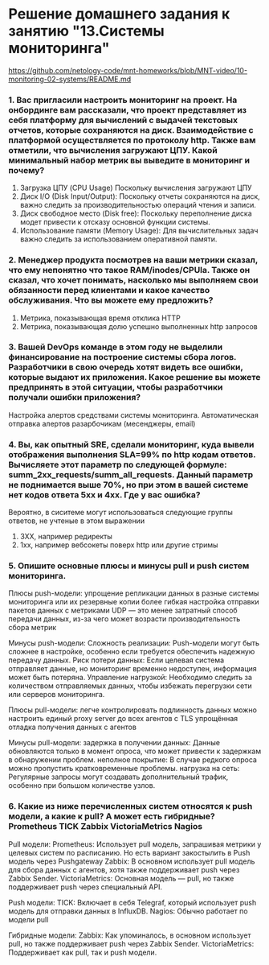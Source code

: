 # Решение домашнего задания к занятию "13.Системы мониторинга"
https://github.com/netology-code/mnt-homeworks/blob/MNT-video/10-monitoring-02-systems/README.md

### 1. Вас пригласили настроить мониторинг на проект. На онбординге вам рассказали, что проект представляет из себя платформу для вычислений с выдачей текстовых отчетов, которые сохраняются на диск. Взаимодействие с платформой осуществляется по протоколу http. Также вам отметили, что вычисления загружают ЦПУ. Какой минимальный набор метрик вы выведите в мониторинг и почему?
1. Загрузка ЦПУ (CPU Usage) Поскольку вычисления загружают ЦПУ
2. Диск I/O (Disk Input/Output): Поскольку отчеты сохраняются на диск, важно следить за производительностью операций чтения и записи.
3. Диск свободное место (Disk free): Поскольку переполнение диска модет привести к отсказу основной функции системы.
4. Использование памяти (Memory Usage): Для вычислительных задач важно следить за использованием оперативной памяти.
   
### 2. Менеджер продукта посмотрев на ваши метрики сказал, что ему непонятно что такое RAM/inodes/CPUla. Также он сказал, что хочет понимать, насколько мы выполняем свои обязанности перед клиентами и какое качество обслуживания. Что вы можете ему предложить?
1. Метрика, показывающая время отклика HTTP 
2. Метрика, показывающая долю успешно выполненных http запросов

### 3. Вашей DevOps команде в этом году не выделили финансирование на построение системы сбора логов. Разработчики в свою очередь хотят видеть все ошибки, которые выдают их приложения. Какое решение вы можете предпринять в этой ситуации, чтобы разработчики получали ошибки приложения?
Настройка алертов средствами системы мониторинга. Автоматическая отправка алертов разарбочикам (месенджеры, email)

### 4. Вы, как опытный SRE, сделали мониторинг, куда вывели отображения выполнения SLA=99% по http кодам ответов. Вычисляете этот параметр по следующей формуле: summ_2xx_requests/summ_all_requests. Данный параметр не поднимается выше 70%, но при этом в вашей системе нет кодов ответа 5xx и 4xx. Где у вас ошибка?
Вероятно, в сиситеме могут использоваться следующие группы ответов, не учтеные в этом выражении
1. 3ХХ, например редиректы
2. 1хх, например вебсокеты поверх http или другие стримы

### 5. Опишите основные плюсы и минусы pull и push систем мониторинга.

Плюсы push-модели:
упрощение репликации данных в разные системы мониторинга или их резервные копии 
более гибкая настройка отправки пакетов данных с метриками
UDP — это менее затратный способ передачи данных, из-за чего может возрасти производительность сбора метрик

Минусы push-модели:
Сложность реализации: Push-модели могут быть сложнее в настройке, особенно если требуется обеспечить надежную передачу данных.
Риск потери данных: Если целевая система отправляет данные, но мониторинг временно недоступен, информация может быть потеряна.
Управление нагрузкой: Необходимо следить за количеством отправляемых данных, чтобы избежать перегрузки сети или серверов мониторинга.

Плюсы pull-модели:
легче контролировать подлинность данных
можно настроить единый proxy server до всех агентов с TLS
упрощённая отладка получения данных с агентов

Минусы pull-модели:
задержка в получении данных: Данные обновляются только в момент опроса, что может привести к задержкам в обнаружении проблем.
неполное покрытие: В случае редкого опроса можно пропустить кратковременные проблемы.
нагрузка на сеть: Регулярные запросы могут создавать дополнительный трафик, особенно при большом количестве узлов.

### 6. Какие из ниже перечисленных систем относятся к push модели, а какие к pull? А может есть гибридные? Prometheus TICK Zabbix VictoriaMetrics Nagios

Pull модели:
Prometheus: Использует pull модель, запрашивая метрики у целевых систем по расписанию. Но есть вариант закостылить в Push модель через Pushgateway
Zabbix: В основном использует pull модель для сбора данных с агентов, хотя также поддерживает push через Zabbix Sender.
VictoriaMetrics: Основная модель — pull, но также поддерживает push через специальный API.

Push модели:
TICK: Включает в себя Telegraf, который использует push модель для отправки данных в InfluxDB.
Nagios: Обычно работает по модели pull

Гибридные модели:
Zabbix: Как упоминалось, в основном использует pull, но также поддерживает push через Zabbix Sender.
VictoriaMetrics: Поддерживает как pull, так и push модели.
